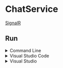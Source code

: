 # ChatService

[SignalR](https://dotnet.microsoft.com/apps/aspnet/signalr)

## Run

<details>
<summary>Command Line</summary>

#### Prerequisites

* [.NET SDK](https://dotnet.microsoft.com/download)
* [Node.js](https://nodejs.org)
* [Angular CLI](https://cli.angular.io)

#### Steps

1. Open directory **source\ChatService\Client** in command line and execute **npm run restore**.
2. Open directory **source\ChatService** in command line and execute **dotnet run**.
3. Open <https://localhost:5000> **in more than one browser tab**.

</details>

<details>
<summary>Visual Studio Code</summary>

#### Prerequisites

* [.NET SDK](https://dotnet.microsoft.com/download)
* [Visual Studio Code](https://code.visualstudio.com)
* [C# Extension](https://marketplace.visualstudio.com/items?itemName=ms-vscode.csharp)
* [Node.js](https://nodejs.org)
* [Angular CLI](https://cli.angular.io)

#### Steps

1. Open directory **source\ChatService\Client** in command line and execute **npm run restore**.
2. Open **source** directory in Visual Studio Code.
3. Press **F5**.
4. Open <https://localhost:5000> **in more than one browser tab**.

</details>

<details>
<summary>Visual Studio</summary>

#### Prerequisites

* [Visual Studio](https://visualstudio.microsoft.com)
* [Node.js](https://nodejs.org)
* [Angular CLI](https://cli.angular.io)

#### Steps

1. Open directory **source\ChatService\Client** in command line and execute **npm run restore**.
2. Open **source\ChatService.sln** in Visual Studio.
3. Set **ChatService** as startup project.
4. Press **F5**.
5. Open <https://localhost:5000> **in more than one browser tab**.

</details>

